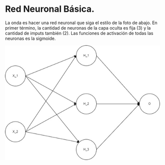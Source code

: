 # Red Neuronal Básica. 

La onda es hacer una red neuronal que siga el estilo de la foto de abajo. En primer término, la cantidad de neuronas de la capa oculta es fija (3) y la cantidad de imputs también (2). Las funciones de activación de todas las neuronas es la sigmoide.


![Screenshot](Imagenes/Prueba.jpg)
